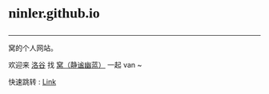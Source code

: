 # <p style="font-family:consolas;">ninler.github.io</p>

---

窝的个人网站。

欢迎来 [洛谷](https://www.luogu.com.cn) 找 [窝（静谧幽蓝）](https://www.luogu.com.cn/user/144853) 一起 van ~

快速跳转 : [Link](https://ninler.github.io)
